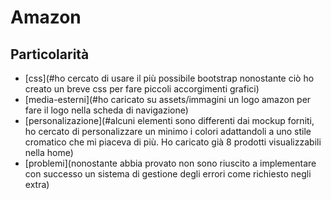 # Amazon

## Particolarità

- [css](#ho cercato di usare il più possibile bootstrap nonostante ciò ho creato un breve css per fare piccoli accorgimenti grafici)
- [media-esterni](#ho caricato su assets/immagini un logo amazon per fare il logo nella scheda di navigazione)
- [personalizazione](#alcuni elementi sono differenti dai mockup forniti, ho cercato di personalizzare un minimo i colori adattandoli a uno stile cromatico che mi piaceva di più. Ho caricato già 8 prodotti visualizzabili nella home)
- [problemi](nonostante abbia provato non sono riuscito a implementare con successo un sistema di gestione degli errori come richiesto negli extra)

